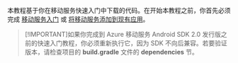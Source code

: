 本教程基于你在移动服务快速入门中下载的代码。在开始本教程之前，你首先必须完成 [移动服务入门][] 或 [将移动服务添加到现有应用][]。

> [!IMPORTANT]如果你完成到 Azure 移动服务 Android SDK 2.0 发行版之前的快速入门教程，你必须重新执行它，因为 SDK 不向后兼容。若要验证版本，请检查项目的 **build.gradle** 文件的 **dependencies** 节。

<!-- URLs. -->
[移动服务入门]: ../articles/mobile-services/mobile-services-android-get-started.md
[将移动服务添加到现有应用]: ../articles/mobile-services/mobile-services-android-get-started-data.md

<!---HONumber=71-->